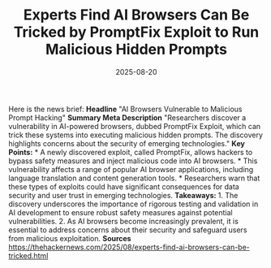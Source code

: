 ﻿---
title: Experts Find AI Browsers Can Be Tricked by PromptFix Exploit to Run Malicious
  Hidden Prompts
date: '2025-08-20'
category: Markets
summary: ''
slug: experts find ai browsers can be tricked by promptfix exploit
source_urls:
- https://thehackernews.com/2025/08/experts-find-ai-browsers-can-be-tricked.html
seo:
  title: Experts Find AI Browsers Can Be Tricked by PromptFix Exploit to Run Malicious
    Hidden Prompts | Hash n Hedge
  description: ''
  keywords:
  - news
  - markets
  - brief
---

Here is the news brief:  **Headline** "AI Browsers Vulnerable to Malicious Prompt Hacking"  **Summary Meta Description** "Researchers discover a vulnerability in AI-powered browsers, dubbed PromptFix Exploit, which can trick these systems into executing malicious hidden prompts. The discovery highlights concerns about the security of emerging technologies."  **Key Points:**  * A newly discovered exploit, called PromptFix, allows hackers to bypass safety measures and inject malicious code into AI browsers. * This vulnerability affects a range of popular AI browser applications, including language translation and content generation tools. * Researchers warn that these types of exploits could have significant consequences for data security and user trust in emerging technologies.  **Takeaways:**  1. The discovery underscores the importance of rigorous testing and validation in AI development to ensure robust safety measures against potential vulnerabilities. 2. As AI browsers become increasingly prevalent, it is essential to address concerns about their security and safeguard users from malicious exploitation.  **Sources** https://thehackernews.com/2025/08/experts-find-ai-browsers-can-be-tricked.html 
